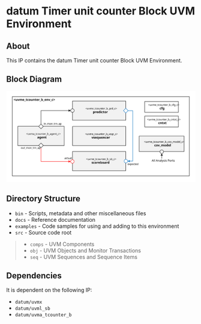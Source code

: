 # datum Timer unit counter Block UVM Environment


## About
This IP contains the datum Timer unit counter Block UVM Environment.


## Block Diagram
![alt text](./docs/env_block_diagram.svg "Timer unit counter Block UVM Environment Block Diagram")

## Directory Structure
* `bin` - Scripts, metadata and other miscellaneous files
* `docs` - Reference documentation
* `examples` - Code samples for using and adding to this environment
* `src` - Source code root

> * `comps` - UVM Components
> * `obj` - UVM Objects and Monitor Transactions
> * `seq` - UVM Sequences and Sequence Items


## Dependencies
It is dependent on the following IP:

* `datum/uvmx`
* `datum/uvml_sb`
* `datum/uvma_tcounter_b`